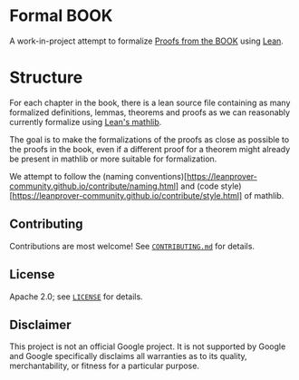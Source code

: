 # Formal BOOK

A work-in-project attempt to formalize [Proofs from the BOOK](https://link.springer.com/book/10.1007/978-3-662-57265-8) using [Lean](https://leanprover-community.github.io/).


# Structure

For each chapter in the book, there is a lean source file containing as many formalized definitions, lemmas, theorems and proofs as we can reasonably currently formalize using [Lean's mathlib](https://github.com/leanprover-community/mathlib).

The goal is to make the formalizations of the proofs as close as possible to the proofs in the book, even if a different proof for a theorem might already be present in mathlib or more suitable for formalization.

We attempt to follow the (naming conventions)[https://leanprover-community.github.io/contribute/naming.html] and (code style)[https://leanprover-community.github.io/contribute/style.html] of mathlib.

## Contributing

Contributions are most welcome! See [`CONTRIBUTING.md`](CONTRIBUTING.md) for details.

## License

Apache 2.0; see [`LICENSE`](LICENSE) for details.

## Disclaimer

This project is not an official Google project. It is not supported by
Google and Google specifically disclaims all warranties as to its quality,
merchantability, or fitness for a particular purpose.
